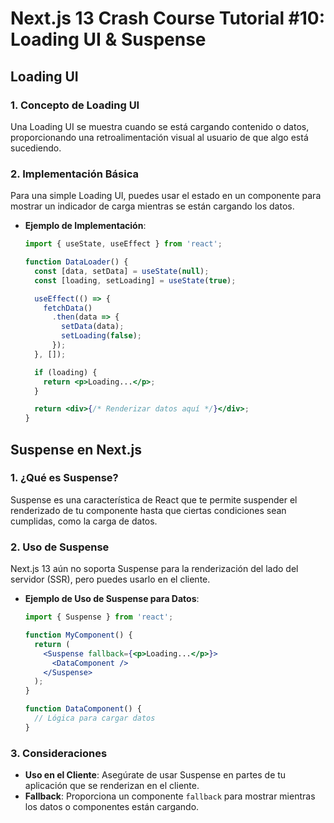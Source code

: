 # Next.js 13 Crash Course Tutorial #10: Loading UI & Suspense



## Loading UI

### 1. Concepto de Loading UI

Una Loading UI se muestra cuando se está cargando contenido o datos, proporcionando una retroalimentación visual al usuario de que algo está sucediendo.

### 2. Implementación Básica

Para una simple Loading UI, puedes usar el estado en un componente para mostrar un indicador de carga mientras se están cargando los datos.

- **Ejemplo de Implementación**:

  ```jsx
  import { useState, useEffect } from 'react';

  function DataLoader() {
    const [data, setData] = useState(null);
    const [loading, setLoading] = useState(true);

    useEffect(() => {
      fetchData()
        .then(data => {
          setData(data);
          setLoading(false);
        });
    }, []);

    if (loading) {
      return <p>Loading...</p>;
    }

    return <div>{/* Renderizar datos aquí */}</div>;
  }
  ```

## Suspense en Next.js

### 1. ¿Qué es Suspense?

Suspense es una característica de React que te permite suspender el renderizado de tu componente hasta que ciertas condiciones sean cumplidas, como la carga de datos.

### 2. Uso de Suspense

Next.js 13 aún no soporta Suspense para la renderización del lado del servidor (SSR), pero puedes usarlo en el cliente.

- **Ejemplo de Uso de Suspense para Datos**:

  ```jsx
  import { Suspense } from 'react';

  function MyComponent() {
    return (
      <Suspense fallback={<p>Loading...</p>}>
        <DataComponent />
      </Suspense>
    );
  }

  function DataComponent() {
    // Lógica para cargar datos
  }
  ```

### 3. Consideraciones

- **Uso en el Cliente**: Asegúrate de usar Suspense en partes de tu aplicación que se renderizan en el cliente.
- **Fallback**: Proporciona un componente `fallback` para mostrar mientras los datos o componentes están cargando.

